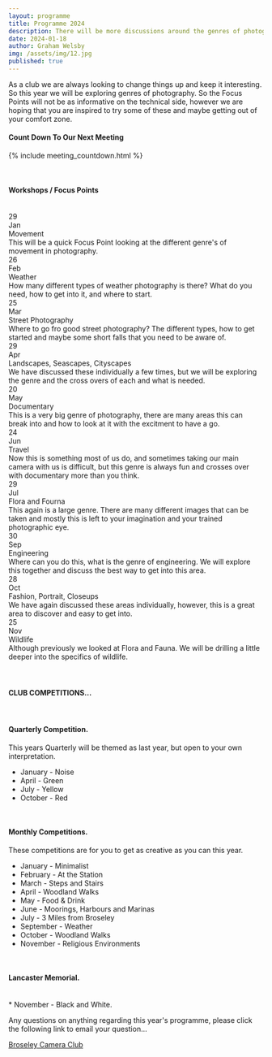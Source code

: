 ```yaml
---
layout: programme
title: Programme 2024
description: There will be more discussions around the genres of photography rather than the technical side. 
date: 2024-01-18
author: Graham Welsby
img: /assets/img/12.jpg
published: true
---
```


As a club we are always looking to change things up and keep it interesting. So this year we will be exploring genres of photography. So the Focus Points will not be as informative on the technical side, however we are hoping that you are inspired to try some of these and maybe getting out of your comfort zone.



#### __Count Down To Our Next Meeting__


{% include meeting_countdown.html %}

 
<br>

#### __Workshops / Focus Points__

<br>

<div class="parent-prog">
	<div class="div1">
		<div class="prog-Date">29</div>
		<div class="prog-SubDate">Jan</div>
	</div>
	<div class="div2">
		<div class="prog-Title">Movement</div>
		<div class="prog-Description">This will be a quick Focus Point looking at the different genre's of movement in photography.</div>
	</div>
</div>



<div class="parent-prog">
	<div class="div1">
		<div class="prog-Date">26</div>
		<div class="prog-SubDate">Feb</div>
	</div>
	<div class="div2">
		<div class="prog-Title">Weather</div>
		<div class="prog-Description">How many different types of weather photography is there? What do you need, how to get into it, and where to start.</div>
	</div>
</div>



<div class="parent-prog">
	<div class="div1">
		<div class="prog-Date">25</div>
		<div class="prog-SubDate">Mar</div>
	</div>
	<div class="div2">
		<div class="prog-Title">Street Photography</div>
		<div class="prog-Description">Where to go fro good street photography? The different types, how to get started and maybe some short falls that you need to be aware of.</div>
	</div>
</div>



<div class="parent-prog">
	<div class="div1">
		<div class="prog-Date">29</div>
		<div class="prog-SubDate">Apr</div>
	</div>
	<div class="div2">
		<div class="prog-Title">Landscapes, Seascapes, Cityscapes</div>
		<div class="prog-Description">We have discussed these individually a few times, but we will be exploring the genre and the cross overs of each and what is needed.</div>
	</div>
</div>



<div class="parent-prog">
	<div class="div1">
		<div class="prog-Date">20</div>
		<div class="prog-SubDate">May</div>
	</div>
	<div class="div2">
		<div class="prog-Title">Documentary</div>
		<div class="prog-Description">This is a very big genre of photography, there are many areas this can break into and how to look at it with the excitment to have a go.</div>
	</div>
</div>



<div class="parent-prog">
	<div class="div1">
		<div class="prog-Date">24</div>
		<div class="prog-SubDate">Jun</div>
	</div>
	<div class="div2">
		<div class="prog-Title">Travel</div>
		<div class="prog-Description">Now this is something most of us do, and sometimes taking our main camera with us is difficult, but this genre  is always fun and crosses over with documentary more than you think.</div>
	</div>
</div>


<div class="parent-prog">
	<div class="div1">
		<div class="prog-Date">29</div>
		<div class="prog-SubDate">Jul</div>
	</div>
	<div class="div2">
		<div class="prog-Title">Flora and Fourna</div>
		<div class="prog-Description">This again is a large genre. There are many different images that can be taken and mostly this is left to your imagination and your trained photographic eye.</div>
	</div>

</div>


<!-- <div class="parent-prog">
	<div class="div1">	
		
		<span class="newBadge">NEW</span>

		<div class="prog-Date">24</div>
		<div class="prog-SubDate">Aug</div>
	</div>
	<div class="div2">
		<div class="prog-Title">Software Demo</div>
		<div class="prog-Description">This is the first August Meeting and an amendment to the years programme, we will be discussing 'GIMP' as a software alternative to Photoshop.</div>
	</div>
</div> -->



<div class="parent-prog">
	<div class="div1">
		<div class="prog-Date">30</div>
		<div class="prog-SubDate">Sep</div>
	</div>
	<div class="div2">
		<div class="prog-Title">Engineering</div>
		<div class="prog-Description">Where can you do this, what is the genre of engineering. We will explore this together and discuss the best way to get into this area.</div>
	</div>
</div>



<div class="parent-prog">
	<div class="div1">
		<div class="prog-Date">28</div>
		<div class="prog-SubDate">Oct</div>
	</div>
	<div class="div2">
		<div class="prog-Title">Fashion, Portrait, Closeups</div>
		<div class="prog-Description">We have again discussed these areas individually, however, this is a great area to discover and easy to get into.</div>
	</div>
</div>



<div class="parent-prog">
	<div class="div1">
		<div class="prog-Date">25</div>
		<div class="prog-SubDate">Nov</div>
	</div>
	<div class="div2">
		<div class="prog-Title">Wildlife</div>
		<div class="prog-Description">Although previously we looked at Flora and Fauna. We will be drilling a little deeper into the specifics of wildlife.</div>
	</div>
</div>

<br>
<br>

#### CLUB COMPETITIONS...

<br>

#### Quarterly Competition.

<p class="prog-SubDesc">This years Quarterly will be themed as last year, but open to your own interpretation.</p> 
<!-- <p class="prog-SubDesc">(Crop to be no larger than A4)</p> -->

* January - Noise
* April - Green
* July - Yellow
* October - Red

<br>

#### Monthly Competitions.
<p class="prog-SubDesc">These competitions are for you to get as creative as you can this year.</p>

* January - Minimalist
* February - At the Station
* March - Steps and Stairs
* April - Woodland Walks
* May - Food & Drink
* June - Moorings, Harbours and Marinas
* July - 3 Miles from Broseley
* September - Weather
* October - Woodland Walks
* November - Religious Environments

<br>

#### Lancaster Memorial.
<br>
* November - Black and White.


<br>

Any questions on anything regarding this year's programme, please click the following link to email your question...

<a href="mailto:BroseleyPhotography@gmail.com">Broseley Camera Club</a>


